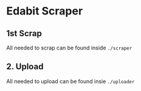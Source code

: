 # Edabit Scraper

## 1st Scrap

All needed to scrap can be found inside `./scraper`

## 2. Upload

All needed to upload can be found insie `./uploader`
